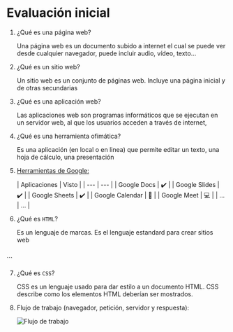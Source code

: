# Evaluación inicial

1. ¿Qué es una página web?
  
    Una página web es un documento subido a internet el cual se puede ver desde cualquier navegador, puede incluir audio, vídeo, texto...
  
2. ¿Qué es un sitio web?
  
    Un sitio web es un conjunto de páginas web. Incluye una página inicial y de otras secundarias
  
3. ¿Qué es una aplicación web?
  
    Las aplicaciones web son programas informáticos que se ejecutan en un servidor web, al que los usuarios acceden a través de internet,
  
4. ¿Qué es una herramienta ofimática?
    
    Es una aplicación (en local o en linea) que permite editar un texto, una hoja de cálculo, una presentación
  
5. [Herramientas de Google:](https://www.google.com/intl/es-419/chrome/browser-tools/)

    | Aplicaciones | Visto |
| --- | --- |
| Google Docs | :heavy_check_mark: |
| Google Slides | :heavy_check_mark: |
| Google Sheets | :heavy_check_mark: |
| Google Calendar | :calendar: |
| Google Meet | :computer: |
| ... | ... |

6. ¿Qué es ``` HTML ```?
  
    Es un lenguaje de marcas. Es el lenguaje estandard para crear sitios web

    ```html
<!DOCTYPE html>
<html lang="en">
<head>
<meta charset="UTF-8">
<meta http-equiv="X-UA-Compatible" content="IE=edge">
<meta name="viewport" content="width=device-width, initial-scale=1.0">
<title>Document</title>
</head>
<body>
</body>
</html>
```

7. ¿Qué es ```CSS```?
  
    CSS es un lenguaje usado para dar estilo a un documento HTML. CSS describe como los
elementos HTML deberían ser mostrados.

8. Flujo de trabajo (navegador, petición, servidor y respuesta):

    ![Flujo de trabajo](https://helpx.adobe.com/content/dam/help/es/dreamweaver/using/web-applications/jcr%3Acontent/main-pars/image_0/ds_process_static.png.img.png)
